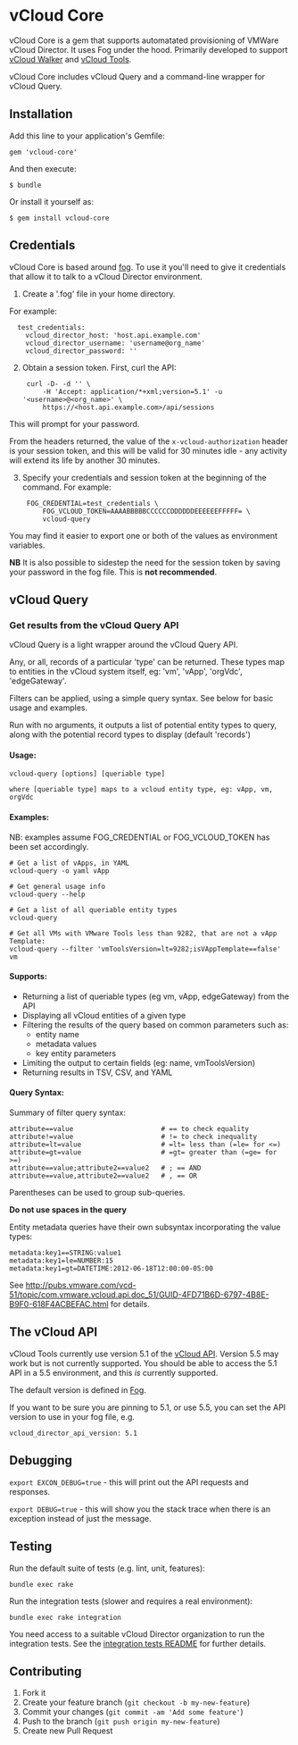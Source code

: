 # vCloud Core

vCloud Core is a gem that supports automatated provisioning of VMWare vCloud Director. It uses Fog under the hood. Primarily developed to support [vCloud Walker](https://github.com/gds-operations/vcloud-walker) and [vCloud Tools](https://github.com/gds-operations/vcloud-tools).

vCloud Core includes vCloud Query and a command-line wrapper for vCloud Query.

## Installation

Add this line to your application's Gemfile:

    gem 'vcloud-core'

And then execute:

    $ bundle

Or install it yourself as:

    $ gem install vcloud-core

## Credentials

vCloud Core is based around [fog](http://fog.io/). To use it you'll need to give it
credentials that allow it to talk to a vCloud Director environment.

1. Create a '.fog' file in your home directory.

  For example:

      test_credentials:
        vcloud_director_host: 'host.api.example.com'
        vcloud_director_username: 'username@org_name'
        vcloud_director_password: ''

2. Obtain a session token. First, curl the API:

        curl -D- -d '' \
            -H 'Accept: application/*+xml;version=5.1' -u '<username>@<org_name>' \
            https://<host.api.example.com>/api/sessions

  This will prompt for your password.

  From the headers returned, the value of the `x-vcloud-authorization` header is your
  session token, and this will be valid for 30 minutes idle - any activity will extend
  its life by another 30 minutes.

3. Specify your credentials and session token at the beginning of the command. For example:

        FOG_CREDENTIAL=test_credentials \
            FOG_VCLOUD_TOKEN=AAAABBBBBCCCCCCDDDDDDEEEEEEFFFFF= \
            vcloud-query

  You may find it easier to export one or both of the values as environment variables.

  **NB** It is also possible to sidestep the need for the session token by saving your
  password in the fog file. This is **not recommended**.


## vCloud Query

### Get results from the vCloud Query API

vCloud Query is a light wrapper around the vCloud Query API.

Any, or all, records of a particular 'type' can be returned. These types map to 
entities in the vCloud system itself, eg: 'vm', 'vApp', 'orgVdc', 'edgeGateway'.

Filters can be applied, using a simple query syntax. See below for basic usage and
examples.

Run with no arguments, it outputs a list of potential entity types to query, along
with the potential record types to display (default 'records')

#### Usage:

    vcloud-query [options] [queriable type]

    where [queriable type] maps to a vcloud entity type, eg: vApp, vm, orgVdc

#### Examples:

NB: examples assume FOG_CREDENTIAL or FOG_VCLOUD_TOKEN has been set accordingly.

    # Get a list of vApps, in YAML
    vcloud-query -o yaml vApp

    # Get general usage info
    vcloud-query --help

    # Get a list of all queriable entity types
    vcloud-query

    # Get all VMs with VMware Tools less than 9282, that are not a vApp Template:
    vcloud-query --filter 'vmToolsVersion=lt=9282;isVAppTemplate==false' vm

#### Supports:

* Returning a list of queriable types (eg vm, vApp, edgeGateway) from the API
* Displaying all vCloud entities of a given type
* Filtering the results of the query based on common parameters such as:
  * entity name
  * metadata values
  * key entity parameters
* Limiting the output to certain fields (eg: name, vmToolsVersion)
* Returning results in TSV, CSV, and YAML

#### Query Syntax:

Summary of filter query syntax:

    attribute==value                      # == to check equality
    attribute!=value                      # != to check inequality
    attribute=lt=value                    # =lt= less than (=le= for <=)
    attribute=gt=value                    # =gt= greater than (=ge= for >=)
    attribute==value;attribute2==value2   # ; == AND
    attribute==value,attribute2==value2   # , == OR

Parentheses can be used to group sub-queries.

**Do not use spaces in the query**

Entity metadata queries have their own subsyntax incorporating the value types:

    metadata:key1==STRING:value1
    metadata:key1=le=NUMBER:15
    metadata:key1=gt=DATETIME:2012-06-18T12:00:00-05:00

See http://pubs.vmware.com/vcd-51/topic/com.vmware.vcloud.api.doc_51/GUID-4FD71B6D-6797-4B8E-B9F0-618F4ACBEFAC.html for details.

## The vCloud API

vCloud Tools currently use version 5.1 of the [vCloud API](http://pubs.vmware.com/vcd-51/index.jsp?topic=%2Fcom.vmware.vcloud.api.doc_51%2FGUID-F4BF9D5D-EF66-4D36-A6EB-2086703F6E37.html). Version 5.5 may work but is not currently supported. You should be able to access the 5.1 API in a 5.5 environment, and this *is* currently supported.

The default version is defined in [Fog](https://github.com/fog/fog/blob/244a049918604eadbcebd3a8eaaf433424fe4617/lib/fog/vcloud_director/compute.rb#L32).

If you want to be sure you are pinning to 5.1, or use 5.5, you can set the API version to use in your fog file, e.g.

`vcloud_director_api_version: 5.1`

## Debugging

`export EXCON_DEBUG=true` - this will print out the API requests and responses.

`export DEBUG=true` - this will show you the stack trace when there is an exception instead of just the message.

## Testing

Run the default suite of tests (e.g. lint, unit, features):

    bundle exec rake

Run the integration tests (slower and requires a real environment):

    bundle exec rake integration

You need access to a suitable vCloud Director organization to run the
integration tests. See the [integration tests README](/spec/integration/README.md) for
further details.

## Contributing

1. Fork it
2. Create your feature branch (`git checkout -b my-new-feature`)
3. Commit your changes (`git commit -am 'Add some feature'`)
4. Push to the branch (`git push origin my-new-feature`)
5. Create new Pull Request
